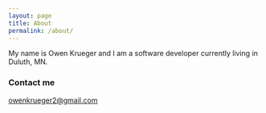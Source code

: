 ```yaml
---
layout: page
title: About
permalink: /about/
---
```


My name is Owen Krueger and I am a software developer currently living in Duluth, MN.

### Contact me

[owenkrueger2@gmail.com](mailto:owenkrueger2@gmail.com)